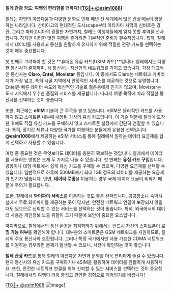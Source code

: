 **칠레 관광 카드: 여행의 편리함을 더하다! [[TG💪+ @esim1088](https://t.me/s/esim1088)]**

칠레는 자연의 아름다움과 다양한 문화로 인해 매년 전 세계에서 많은 관광객들이 방문하는 나라입니다. 산티아고의 현대적인 도시scape부터 아타카마 사막의 신비로운 경관, 그리고 파타고니아의 광활한 자연까지, 칠레는 여행자들에게 잊지 못할 추억을 선사합니다. 하지만 이러한 멋진 여행을 즐기려면 기본적인 준비가 필수적입니다. 특히, 칠레에서 데이터를 사용하고 통신을 원활하게 유지하기 위해 적절한 관광 카드를 선택하는 것이 매우 중요합니다.

첫 번째로 고려해야 할 것은 **휴대폰 유심 카드(USIM 카드)**입니다. 칠레에서는 다양한 통신사가 존재하며, 각 통신사는 자신만의 네트워크를 가지고 있습니다. 가장 대표적인 통신사는 **Claro**, **Entel**, **Movistar** 등입니다. 이 중에서도 Claro는 네트워크 커버리지가 가장 넓고, 특히 시골 지역에서 안정적인 서비스를 제공하는 것으로 유명합니다. Entel은 빠른 데이터 속도와 혁신적인 기술로 젊은층에게 인기가 많으며, Movistar는 도시 지역에서 우수한 품질의 서비스를 제공합니다. 따라서 여행 목적에 따라 적절한 통신사를 선택하는 것이 좋습니다.

또한, 최근에는 **eSIM** 기술이 큰 주목을 받고 있습니다. eSIM은 물리적인 카드를 사용하지 않고 스마트폰 내부에 내장된 가상의 유심 카드입니다. 이 기술 덕분에 칠레에 도착한 후에도 직접 유심 카드를 구매하지 않고 스마트폰 설정에서 간단히 연결할 수 있습니다. 특히, 장기간 체류나 다양한 국가를 여행하는 분들에게 유용한 선택입니다. **@esim1088**에서 제공하는 eSIM 서비스를 통해 칠레에서 원하는 데이터 요금제를 쉽게 선택하고 사용할 수 있습니다.

여행 중 중요한 것은 무엇보다도 데이터를 충분히 확보하는 것입니다. 칠레에서 데이터를 사용하는 방법은 크게 두 가지로 나눌 수 있습니다. 첫 번째는 **유심 카드 구입**입니다. 공항이나 대형 마트에서 쉽게 유심 카드를 구매할 수 있으며, 다양한 요금제를 선택할 수 있습니다. 일반적으로 하루에 500MB에서 최대 1GB 정도의 데이터를 제공하는 요금제가 인기가 많습니다. 반면, **데이터 로밍**을 이용하는 경우 국제 데이터 요금이 비싸기 때문에 주의가 필요합니다.

또한, 칠레에서 **와이파이 서비스**를 이용하는 것도 좋은 선택입니다. 공공장소나 숙박시설에서 무료 와이파이를 제공하는 곳이 많지만, 안전한 네트워크 연결이 보장되지 않을 때도 있으므로 신뢰할 수 있는 서비스를 선택하는 것이 좋습니다. 특히, 외국에서의 데이터 사용은 개인정보 노출 위험이 크기 때문에 보안이 중요한 요소입니다.

마지막으로, 칠레에서의 통신 환경을 최적화하기 위해서는 반드시 자신의 스마트폰이 **로밍 가능 여부**를 확인해야 합니다. 대부분의 스마트폰은 GSM 네트워크를 지원하므로, 칠레의 주요 통신사와 호환됩니다. 그러나 특정 국가에서만 사용 가능한 CDMA 네트워크를 지원하는 경우라면 문제가 발생할 수 있으니, 사전에 확인하는 것이 좋습니다.

**칠레 관광 카드**를 통해 칠레의 아름다운 자연과 문화를 더욱 편리하게 즐길 수 있습니다. 현지 통신사의 유심 카드를 구매하거나 eSIM을 활용하여 데이터를 원활하게 사용하세요. 또한, 안전한 네트워크 연결을 위해 신뢰할 수 있는 서비스를 선택하는 것이 중요합니다. 칠레에서의 여행이 더욱 즐겁고 편안한 경험으로 기억되기를 바랍니다!

[[TG💪+ @esim1088](https://t.me/s/esim1088) ![Image](https://i.postimg.cc/Y0z9fWf4/image.png)]